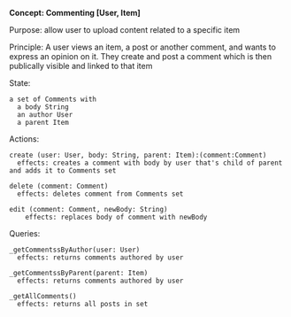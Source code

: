 **Concept: Commenting [User, Item]**

Purpose: allow user to upload content related to a specific item

Principle: A user views an item, a post or another comment, and wants to express an opinion on it. They create and post a comment which is then publically visible and linked to that item

State:

    a set of Comments with
      a body String
      an author User
      a parent Item


Actions:

    create (user: User, body: String, parent: Item):(comment:Comment)
      effects: creates a comment with body by user that's child of parent and adds it to Comments set

    delete (comment: Comment)
      effects: deletes comment from Comments set

    edit (comment: Comment, newBody: String)
        effects: replaces body of comment with newBody


Queries:

    _getCommentssByAuthor(user: User)
      effects: returns comments authored by user

    _getCommentssByParent(parent: Item)
      effects: returns comments authored by user

    _getAllComments()
      effects: returns all posts in set
